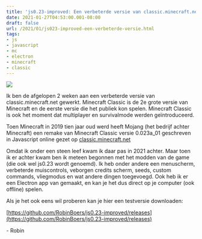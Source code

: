 ```yaml
---
title: 'js0.23-improved: Een verbeterde versie van classic.minecraft.net'
date: 2021-01-27T04:53:00.001-08:00
draft: false
url: /2021/01/js023-improved-een-verbeterde-versie.html
tags: 
- js
- javascript
- mc
- electron
- minecraft
- classic
---
```


[![](https://1.bp.blogspot.com/-0SoXwRgbr10/YA1hM_ym-pI/AAAAAAAAKFw/OaMwhSIuze82Q7oMDnYF34K8Tp2mhaTmQCLcBGAsYHQ/s0/icon.png)](https://1.bp.blogspot.com/-0SoXwRgbr10/YA1hM_ym-pI/AAAAAAAAKFw/OaMwhSIuze82Q7oMDnYF34K8Tp2mhaTmQCLcBGAsYHQ/s150/icon.png)

Ik ben de afgelopen 2 weken aan een verbeterde versie van classic.minecraft.net gewerkt. Minecraft Classic is de 2e grote versie van Minecraft en de eerste versie die het publiek kon spelen. Minecraft Classic is ook het moment dat multiplayer en survivalmode werden geïntroduceerd. 

Toen Minecraft in 2019 tien jaar oud werd heeft Mojang (het bedrijf achter Minecraft) een remake van Minecraft Classic versie 0.023a\_01 geschreven in Javascript online gezet op [classic.minecraft.net](http://classic.minecraft.net)  

Omdat ik onder een steen leef kwam ik daar pas in 2021 achter. Maar toen ik er achter kwam ben ik meteen begonnen met het modden van de game (die ook wel js0.23 wordt genoemd). Ik heb onder andere een menuscherm, verbeterde muiscontrols, veborgen credits scherm, seeds, custom commands, vliegmodus en wat andere dingen toegevoegd. Ook heb ik er een Electron app van gemaakt, en kan je het dus direct op je computer (ook offline) spelen.

Als je het ook eens wil proberen kan je hier een testversie downloaden: 

[https://github.com/RobinBoers/js0.23-improved/releases](https://github.com/RobinBoers/js0.23-improved/releases)  

\- Robin